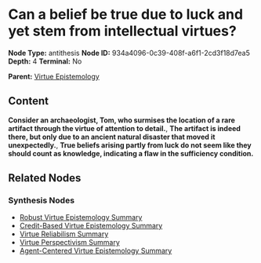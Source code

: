 # Can a belief be true due to luck and yet stem from intellectual virtues?

**Node Type:** antithesis
**Node ID:** 934a4096-0c39-408f-a6f1-2cd3f18d7ea5
**Depth:** 4
**Terminal:** No

**Parent:** [Virtue Epistemology](virtue-epistemology-synthesis-4af3ef60-8aff-44c8-a724-bb375815850d.md)

## Content

**Consider an archaeologist, Tom, who surmises the location of a rare artifact through the virtue of attention to detail.**, **The artifact is indeed there, but only due to an ancient natural disaster that moved it unexpectedly.**, **True beliefs arising partly from luck do not seem like they should count as knowledge, indicating a flaw in the sufficiency condition.**

## Related Nodes

### Synthesis Nodes

- [Robust Virtue Epistemology Summary](robust-virtue-epistemology-summary-synthesis-805e25bd-ce85-4e1a-a3a5-be0967e0ea85.md)
- [Credit-Based Virtue Epistemology Summary](credit-based-virtue-epistemology-summary-synthesis-fc250629-536d-43f3-935f-81b69e44965b.md)
- [Virtue Reliabilism Summary](virtue-reliabilism-summary-synthesis-f089eec2-7be0-47f7-adf5-827ad972b6c5.md)
- [Virtue Perspectivism Summary](virtue-perspectivism-summary-synthesis-d526a2ab-a658-41c4-bdf2-0ef3a3698b4f.md)
- [Agent-Centered Virtue Epistemology Summary](agent-centered-virtue-epistemology-summary-synthesis-7338ee8d-787a-4bec-873d-86e9090e1925.md)
